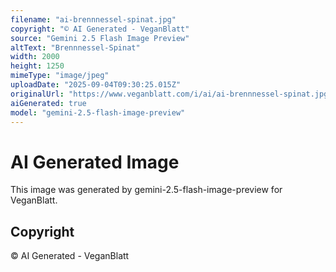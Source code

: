 ```yaml
---
filename: "ai-brennnessel-spinat.jpg"
copyright: "© AI Generated - VeganBlatt"
source: "Gemini 2.5 Flash Image Preview"
altText: "Brennnessel-Spinat"
width: 2000
height: 1250
mimeType: "image/jpeg"
uploadDate: "2025-09-04T09:30:25.015Z"
originalUrl: "https://www.veganblatt.com/i/ai/ai-brennnessel-spinat.jpg"
aiGenerated: true
model: "gemini-2.5-flash-image-preview"
---
```


# AI Generated Image

This image was generated by gemini-2.5-flash-image-preview for VeganBlatt.

## Copyright
© AI Generated - VeganBlatt
